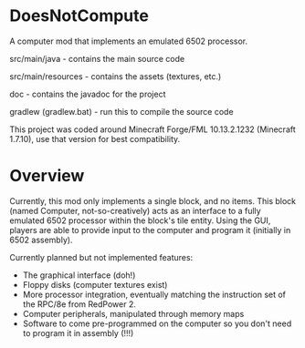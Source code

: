 DoesNotCompute
==============

A computer mod that implements an emulated 6502 processor.

src/main/java - contains the main source code

src/main/resources - contains the assets (textures, etc.)

doc - contains the javadoc for the project

gradlew (gradlew.bat) - run this to compile the source code

This project was coded around Minecraft Forge/FML 10.13.2.1232 (Minecraft 1.7.10), use that version for best compatibility.

Overview
========

Currently, this mod only implements a single block, and no items. This block (named Computer, not-so-creatively) acts as an interface to a fully emulated 6502 processor within the block's tile entity. Using the GUI, players are able to provide input to the computer and program it (initially in 6502 assembly).

Currently planned but not implemented features:
- The graphical interface (doh!)
- Floppy disks (computer textures exist)
- More processor integration, eventually matching the instruction set of the RPC/8e from RedPower 2.
- Computer peripherals, manipulated through memory maps
- Software to come pre-programmed on the computer so you don't need to program it in assembly (!!!)
